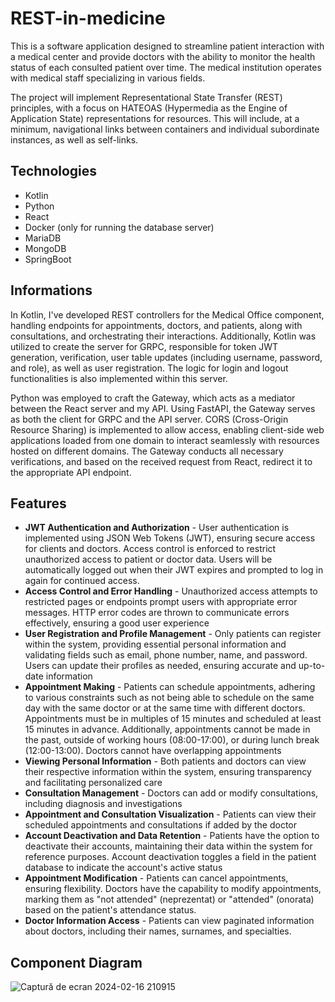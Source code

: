 # REST-in-medicine
This is a software application designed to streamline patient interaction with a medical center and provide doctors with the ability to monitor the health status of each consulted patient over time. The medical institution operates with medical staff specializing in various fields.

The project will implement Representational State Transfer (REST) principles, with a focus on HATEOAS (Hypermedia as the Engine of Application State) representations for resources. This will include, at a minimum, navigational links between containers and individual subordinate instances, as well as self-links.

## Technologies 
- Kotlin
- Python
- React
- Docker (only for running the database server)
- MariaDB
- MongoDB
- SpringBoot

## Informations
In Kotlin, I've developed REST controllers for the Medical Office component, handling endpoints for appointments, doctors, and patients, along with consultations, and orchestrating their interactions. Additionally, Kotlin was utilized to create the server for GRPC, responsible for token JWT generation, verification, user table updates (including username, password, and role), as well as user registration. The logic for login and logout functionalities is also implemented within this server.

Python was employed to craft the Gateway, which acts as a mediator between the React server and my API. Using FastAPI, the Gateway serves as both the client for GRPC and the API server. CORS (Cross-Origin Resource Sharing) is implemented to allow access, enabling client-side web applications loaded from one domain to interact seamlessly with resources hosted on different domains. The Gateway conducts all necessary verifications, and based on the received request from React, redirect it to the appropriate API endpoint.

## Features

- **JWT Authentication and Authorization** - User authentication is implemented using JSON Web Tokens (JWT), ensuring secure access for clients and doctors. Access control is enforced to restrict unauthorized access to patient or doctor data. Users will be automatically logged out when their JWT expires and prompted to log in again for continued access.
- **Access Control and Error Handling** - Unauthorized access attempts to restricted pages or endpoints prompt users with appropriate error messages. HTTP error codes are thrown to communicate errors effectively, ensuring a good user experience
- **User Registration and Profile Management** - Only patients can register within the system, providing essential personal information and validating fields such as email, phone number, name, and password. Users can update their profiles as needed, ensuring accurate and up-to-date information
- **Appointment Making** - Patients can schedule appointments, adhering to various constraints such as not being able to schedule on the same day with the same doctor or at the same time with different doctors. Appointments must be in multiples of 15 minutes and scheduled at least 15 minutes in advance. Additionally, appointments cannot be made in the past, outside of working hours (08:00-17:00), or during lunch break (12:00-13:00). Doctors cannot have overlapping appointments
- **Viewing Personal Information** - Both patients and doctors can view their respective information within the system, ensuring transparency and facilitating personalized care
- **Consultation Management** - Doctors can add or modify consultations, including diagnosis and investigations
- **Appointment and Consultation Visualization** - Patients can view their scheduled appointments and consultations if added by the doctor
- **Account Deactivation and Data Retention** - Patients have the option to deactivate their accounts, maintaining their data within the system for reference purposes. Account deactivation toggles a field in the patient database to indicate the account's active status
- **Appointment Modification** - Patients can cancel appointments, ensuring flexibility. Doctors have the capability to modify appointments, marking them as "not attended" (neprezentat) or "attended" (onorata) based on the patient's attendance status. 
- **Doctor Information Access** - Patients can view paginated information about doctors, including their names, surnames, and specialties.

## Component Diagram
![Captură de ecran 2024-02-16 210915](https://github.com/Carla-Husman/REST-in-medicine/assets/125916556/915c16f3-99bf-4286-907b-4cd16e744920)

